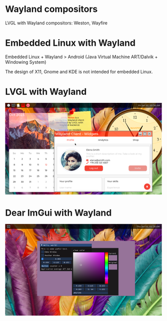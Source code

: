 # Wayland compositors
LVGL with Wayland compositors: Weston, Wayfire

# Embedded Linux with Wayland
Embedded Linux + Wayland > Android (Java Virtual Machine ART/Dalvik + Windowing System)

The design of X11, Gnome and KDE is not intended for embedded Linux.

# LVGL with Wayland
![LVGL with Wayland](/docs/screenshots/lvgl-wayland.png)
# Dear ImGui with Wayland
![Dear ImGui with Wayland](/docs/screenshots/Dear-ImGui-with-Wayland.png)

